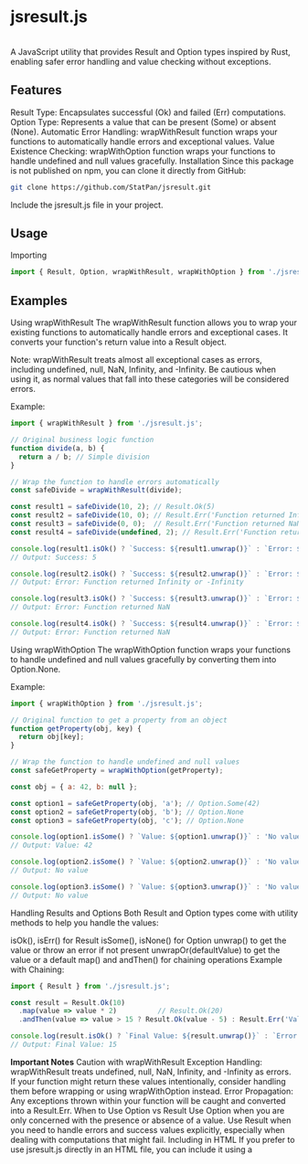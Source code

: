# jsresult.js 
  <br>
A JavaScript utility that provides Result and Option types inspired by Rust, enabling safer error handling and value checking without exceptions.

## Features
Result Type: Encapsulates successful (Ok) and failed (Err) computations.
Option Type: Represents a value that can be present (Some) or absent (None).
Automatic Error Handling: wrapWithResult function wraps your functions to automatically handle errors and exceptional values.
Value Existence Checking: wrapWithOption function wraps your functions to handle undefined and null values gracefully.
Installation
Since this package is not published on npm, you can clone it directly from GitHub:

```bash
git clone https://github.com/StatPan/jsresult.git
```
Include the jsresult.js file in your project.

## Usage
Importing
```javascript
import { Result, Option, wrapWithResult, wrapWithOption } from './jsresult.js';
```

## Examples
Using wrapWithResult
The wrapWithResult function allows you to wrap your existing functions to automatically handle errors and exceptional cases. It converts your function's return value into a Result object.

Note: wrapWithResult treats almost all exceptional cases as errors, including undefined, null, NaN, Infinity, and -Infinity. Be cautious when using it, as normal values that fall into these categories will be considered errors.

Example:

```javascript
import { wrapWithResult } from './jsresult.js';

// Original business logic function
function divide(a, b) {
  return a / b; // Simple division
}

// Wrap the function to handle errors automatically
const safeDivide = wrapWithResult(divide);

const result1 = safeDivide(10, 2); // Result.Ok(5)
const result2 = safeDivide(10, 0); // Result.Err('Function returned Infinity or -Infinity')
const result3 = safeDivide(0, 0);  // Result.Err('Function returned NaN')
const result4 = safeDivide(undefined, 2); // Result.Err('Function returned NaN')

console.log(result1.isOk() ? `Success: ${result1.unwrap()}` : `Error: ${result1.error.message}`);
// Output: Success: 5

console.log(result2.isOk() ? `Success: ${result2.unwrap()}` : `Error: ${result2.error.message}`);
// Output: Error: Function returned Infinity or -Infinity

console.log(result3.isOk() ? `Success: ${result3.unwrap()}` : `Error: ${result3.error.message}`);
// Output: Error: Function returned NaN

console.log(result4.isOk() ? `Success: ${result4.unwrap()}` : `Error: ${result4.error.message}`);
// Output: Error: Function returned NaN
```
Using wrapWithOption
The wrapWithOption function wraps your functions to handle undefined and null values gracefully by converting them into Option.None.

Example:

```javascript
import { wrapWithOption } from './jsresult.js';

// Original function to get a property from an object
function getProperty(obj, key) {
  return obj[key];
}

// Wrap the function to handle undefined and null values
const safeGetProperty = wrapWithOption(getProperty);

const obj = { a: 42, b: null };

const option1 = safeGetProperty(obj, 'a'); // Option.Some(42)
const option2 = safeGetProperty(obj, 'b'); // Option.None
const option3 = safeGetProperty(obj, 'c'); // Option.None

console.log(option1.isSome() ? `Value: ${option1.unwrap()}` : 'No value');
// Output: Value: 42

console.log(option2.isSome() ? `Value: ${option2.unwrap()}` : 'No value');
// Output: No value

console.log(option3.isSome() ? `Value: ${option3.unwrap()}` : 'No value');
// Output: No value
```
Handling Results and Options
Both Result and Option types come with utility methods to help you handle the values:

isOk(), isErr() for Result
isSome(), isNone() for Option
unwrap() to get the value or throw an error if not present
unwrapOr(defaultValue) to get the value or a default
map() and andThen() for chaining operations
Example with Chaining:

```javascript
import { Result } from './jsresult.js';

const result = Result.Ok(10)
  .map(value => value * 2)          // Result.Ok(20)
  .andThen(value => value > 15 ? Result.Ok(value - 5) : Result.Err('Value too small')); // Result.Ok(15)

console.log(result.isOk() ? `Final Value: ${result.unwrap()}` : `Error: ${result.error}`);
// Output: Final Value: 15
```
**Important Notes**
Caution with wrapWithResult
Exception Handling: wrapWithResult treats undefined, null, NaN, Infinity, and -Infinity as errors. If your function might return these values intentionally, consider handling them before wrapping or using wrapWithOption instead.
Error Propagation: Any exceptions thrown within your function will be caught and converted into a Result.Err.
When to Use Option vs Result
Use Option when you are only concerned with the presence or absence of a value.
Use Result when you need to handle errors and success values explicitly, especially when dealing with computations that might fail.
Including in HTML
If you prefer to use jsresult.js directly in an HTML file, you can include it using a <script> tag:

```html
<!DOCTYPE html>
<html>
<head>
  <title>jsresult Example</title>
</head>
<body>
  <script type="module">
    import { wrapWithResult } from './jsresult.js';

    function divide(a, b) {
      return a / b;
    }

    const safeDivide = wrapWithResult(divide);

    const result = safeDivide(10, 0);

    if (result.isOk()) {
      console.log(`Success: ${result.unwrap()}`);
    } else {
      console.error(`Error: ${result.error.message}`);
    }
  </script>
</body>
</html>
```
Ensure that jsresult.js is in the same directory or adjust the path accordingly.

Cloning and Using the Project
Since the project is hosted on GitHub, you can clone it and include it in your project:

```bash
코드 복사
git clone https://github.com/yourusername/jsresult.git
```
Include jsresult.js in your project files and import it as shown in the examples.

* Including jsresult.js Directly from GitHub
GitHub serves raw files via the raw.githubusercontent.com domain. You can use this to include your JavaScript file in your HTML page.
* Example:
```html
<!DOCTYPE html>
<html>
<head>
  <title>jsresult Example</title>
</head>
<body>
  <script type="module">
    import { wrapWithResult } from 'https://raw.githubusercontent.com/yourusername/jsresult/main/jsresult.js';

    function divide(a, b) {
      return a / b;
    }

    const safeDivide = wrapWithResult(divide);

    const result = safeDivide(10, 0);

    if (result.isOk()) {
      console.log(`Success: ${result.unwrap()}`);
    } else {
      console.error(`Error: ${result.error.message}`);
    }
  </script>
</body>
</html>
```



<br>

## Conclusion
jsresult.js provides a way to handle errors and optional values in JavaScript functions elegantly, inspired by Rust's Result and Option types. By wrapping your functions, you can focus on business logic while jsresult.js handles error checking and value existence.

Happy coding!